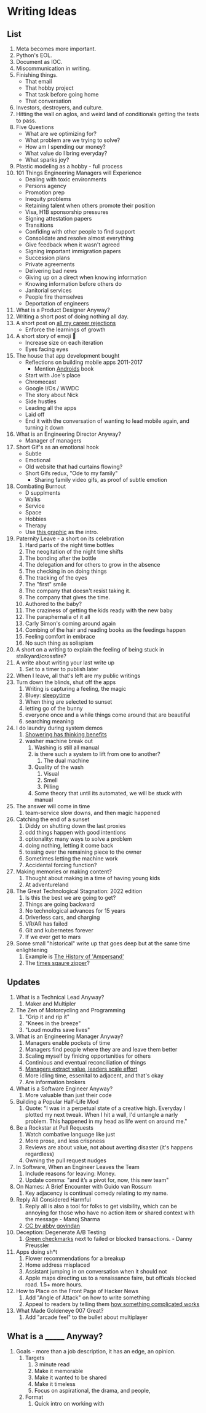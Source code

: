 # Writing Ideas
## List

1. Meta becomes more important.
1. Python's EOL.
1. Document as IOC.
1. Miscommunication in writing.
1. Finishing things.
    - That email
    - That hobby project
    - That task before going home
    - That conversation
1. Investors, destroyers, and culture.
1. Hitting the wall on aglos, and weird land of conditionals getting the tests to pass.
1. Five Questions
    - What are we optimizing for?
    - What problem are we trying to solve?
    - How am I spending our money?
    - What value do I bring everyday?
    - What sparks joy?
1. Plastic modeling as a hobby - full process
1. 101 Things Engineering Managers will Experience
    - Dealing with toxic environments
    - Persons agency
    - Promotion prep
    - Inequity problems
    - Retaining talent when others promote their position
    - Visa, H1B sponsorship pressures
    - Signing attestation papers
    - Transitions
    - Confiding with other people to find support
    - Consolidate and resolve almost everything
    - Give feedback when it wasn't agreed
    - Signing important immigration papers
    - Succession plans
    - Private agreements
    - Delivering bad news
    - Giving up on a direct when knowing information
    - Knowing information before others do
    - Janitorial services
    - People fire themselves
    - Deportation of engineers
1. What is a Product Designer Anyway?
1. Writing a short post of doing nothing all day.
1. A short post on [all my career rejections](https://web.eecs.utk.edu/~azh/blog/allmyrejections.html)
    - Enforce the learnings of growth
1. A short story of emoji :eyes:
    - Increase size on each iteration
    - Eyes facing eyes
1. The house that app development bought
    - Reflections on building mobile apps 2011-2017
        - Mention [Androids](https://www.amazon.com/Androids-Built-Android-Operating-System-ebook/dp/B09C6RYHQ4) book
    - Start with Joe's place
    - Chromecast
    - Google I/Os / WWDC
    - The story about Nick
    - Side hustles
    - Leading all the apps
    - Laid off
    - End it with the conversation of wanting to lead mobile again, and turning it down
1. What is an Engineering Director Anyway?
    - Manager of managers
1. Short Gif's as an emotional hook
    - Subtle
    - Emotional
    - Old website that had curtains flowing?
    - Short Gifs redux, "Ode to my family"
        - Sharing family video gifs, as proof of subtle emotion
1. Combating Burnout
    - D supplments
    - Walks
    - Service
    - Space
    - Hobbies
    - Therapy
    - Use [this graphic](https://github.com/solidi?tab=overview&from=2012-12-01&to=2012-12-31) as the intro.
1. Paternity Leave - a short on its celebration
    1. Hard parts of the night time bottles
    1. The neogitation of the night time shifts
    1. The bonding after the bottle
    1. The delegation and for others to grow in the absence
    1. The checking in on doing things
    1. The tracking of the eyes
    1. The "first" smile
    1. The company that doesn't resist taking it.
    1. The company that gives the time.
    1. Authored to the baby?
    1. The craziness of getting the kids ready with the new baby
    1. The paraphernalia of it all
    1. Carly Simon's coming around again
    1. Combing of the hair and reading books as the feedings happen
    1. Feeling comfort in embrace
    1. No such thing as solispism
1. A short on a writing to explain the feeling of being stuck in stalkyard/crossfire?
1. A write about writing your last write up
    1. Set to a timer to publish later
1. When I leave, all that's left are my public writings
1. Turn down the blinds, shut off the apps
    1. Writing is capturing a feeling, the magic
    1. Bluey: [sleepytime](https://vimeo.com/495639713)
    1. When thing are selected to sunset
    1. letting go of the bunny
    1. everyone once and a while things come around that are beautiful
    1. searching meaning
1. I do laundry during system demos
    1. [Showering has thinking benefits](https://studyfinds.org/shower-thoughts-great-ideas/)
    1. washer machine break out
        1. Washing is still all manual
        1. is there such a system to lift from one to another?
            1. The dual machine
        1. Quality of the wash
            1. Visual
            1. Smell
            1. Pilling
        1. Some theory that until its automated, we will be stuck with manual
1. The answer will come in time
    1. team-service slow downs, and then magic happened
1. Catching the end of a sunset
    1. Diddy on shutting down the last proxies
    1. odd things happen with good intentions
    1. optionality: many ways to solve a problem
    1. doing nothing, letting it come back
    1. tossing over the remaining piece to the owner
    1. Sometimes letting the machine work
    1. Accidental forcing function?
1. Making memories or making content?
    1. Thought about making in a time of having young kids
    1. At adventureland
1. The Great Technological Stagnation: 2022 edition
    1. Is this the best we are going to get?
    1. Things are going backward
    1. No technological advances for 15 years
    1. Driverless cars, and charging
    1. VR/AR has failed
    1. Git and kubernetes forever
    1. If we ever get to mars
1. Some small "historical" write up that goes deep but at the same time enlightening
    1. Example is [The History of 'Ampersand'](https://www.merriam-webster.com/words-at-play/the-history-of-ampersand)
    1. The [times sqaure zipper](https://scholarsarchive.byu.edu/cgi/viewcontent.cgi?article=3114&context=facpub)?

## Updates

1. What is a Technical Lead Anyway?
    1. Maker and Multipler
1. The Zen of Motorcycling and Programming
    1. "Grip it and rip it"
    1. "Knees in the breeze"
    1. "Loud mouths save lives"
1. What is an Engineering Manager Anyway?
    1. Managers enable pockets of time
    1. Managers find people where they are and leave them better
    1. Scaling myself by finidng opportunities for others
    1. Continious and eventual reconciliation of things
    1. [Managers extract value, leaders scale effort](https://news.ycombinator.com/item?id=28130764)
    1. More idling time, essenital to adjacent, and that's okay
    1. Are information brokers
1. What is a Software Engineer Anyway?
    1. More valuable than just their code
1. Building a Popular Half-Life Mod 
    1. Quote: "I was in a perpetual state of a creative high. Everyday I plotted my next tweak. When I hit a wall, I'd untangle a narly problem. This happened in my head as life went on around me."
1. Be a Rockstar at Pull Requests
    1. Watch combative language like just
    1. More prose, and less crispness
    1. Reviews are about value, not about averting disaster (it's happens regardless)
    1. Owning the pull request nudges
1. In Software, When an Engineer Leaves the Team
    1. Include reasons for leaving: Money.
    1. Update comma: "and it’s a pivot for, now, this new team"
1. On Names: A Brief Encounter with Guido van Rossum
    1. Key adjacency is continual comedy relating to my name.
1. Reply All Considered Harmful
    1. Reply all is also a tool for folks to get visibility, which can be annoying for those who have no action item or shared context with the message - Manoj Sharma
    1. [CC by abby govindan](https://twitter.com/abbygov/status/1539255941039804419)
1. Deception: Degenerate A/B Testing
    1. [Green checkmarks](https://twitter.com/PreusslerBerlin/status/1513499737311358985) next to failed or blocked transactions. - Danny Preussler
1. Apps doing sh*t
    1. Flower recommendations for a breakup
    1. Home address misplaced
    1. Assistant jumping in on conversation when it should not
    1. Apple maps directing us to a renaissance faire, but officals blocked road. 1.5+ more hours.
1. How to Place on the Front Page of Hacker News
    1. Add "Angle of Attack" on how to write something
    1. Appeal to readers by telling them [how something complicated works](https://twitter.com/paulg/status/1553708274465140736)
1. What Made Goldeneye 007 Great?
    1. Add "arcade feel" to the bullet about multiplayer

## What is a _____ Anyway?

1. Goals - more than a job description, it has an edge, an opinion.
    1. Targets
        1. 3 minute read
        1. Make it memorable
        1. Make it wanted to be shared
        1. Make it timeless
        1. Focus on aspirational, the drama, and people, 
    1. Format 
        1. Quick intro on working with <title>
        1. The top belief(s) (~1-2 beliefs, say it boldly. Then 2-3 sentences on detail)
        1. State numerous sub beliefs (~8-9 beliefs)
        1. Bolden beliefs tell a story if read in sequence
        1. The final twist, leave them violently agreeing, disagreeing, or questioning

## Do Great at _____.

1. Goals - focus on a rythym and pipeline of getting things done
